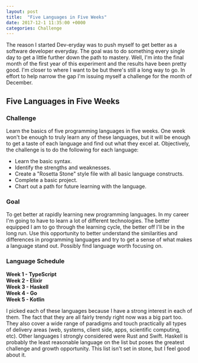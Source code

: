 ```yaml
---
layout: post
title:  "Five Languages in Five Weeks"
date: 2017-12-1 11:35:00 +0000
categories: Challenge
---
```


The reason I started Dev-eryday was to push myself to get better as a software developer everyday. The goal was to do something every single day to get a little further down the path to mastery. Well, I'm into the final month of the first year of this experiment and the results have been pretty good. I'm closer to where I want to be but there's still a long way to go. In effort to help narrow the gap I'm issuing myself a challenge for the month of December. 

## Five Languages in Five Weeks

### Challenge
Learn the basics of five programming languages in five weeks. One week won't be enough to truly learn any of these languages, but it will be enough to get a taste of each language and find out what they excel at. Objectively, the challenge is to do the following for each language: 
- Learn the basic syntax. 
- Identify the strengths and weaknesses.
- Create a "Rosetta Stone" style file with all basic language constructs.
- Complete a basic project.
- Chart out a path for future learning with the language.

### Goal
To get better at rapidly learning new programming languages. In my career I'm going to have to learn a lot of different technologies. The better equipped I am to go through the learning cycle, the better off I'll be in the long run. Use this opportunity to better understand the similarities and differences in programming languages and try to get a sense of what makes a language stand out. Possibly find language worth focusing on.

### Language Schedule
**Week 1 - TypeScript**  
**Week 2 - Elixir**  
**Week 3 - Haskell**  
**Week 4 - Go**  
**Week 5 - Kotlin**  

I picked each of these languages because I have a strong interest in each of them. The fact that they are all fairly trendy right now was a big part too. They also cover a wide range of paradigms and touch practically all types of delivery areas (web, systems, client side, apps, scientific computing, etc). Other languages I strongly considered were Rust and Swift. Haskell is probably the least reasonable language on the list but poses the greatest challenge and growth opportunity. This list isn't set in stone, but I feel good about it. 